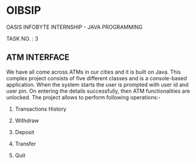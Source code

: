 # OIBSIP

OASIS INFOBYTE INTERNSHIP - JAVA PROGRAMMING

TASK NO. : 3 

ATM INTERFACE
-------------

We have all come across ATMs in our cities and it is built on Java. This complex project consists of five different classes and is a console-based application. When the system starts the user is prompted with user id and user pin. On entering the details successfully, then ATM functionalities are unlocked. The project allows to perform following operations:-

1. Transactions History

2. Withdraw

3. Deposit

4. Transfer

5. Quit
